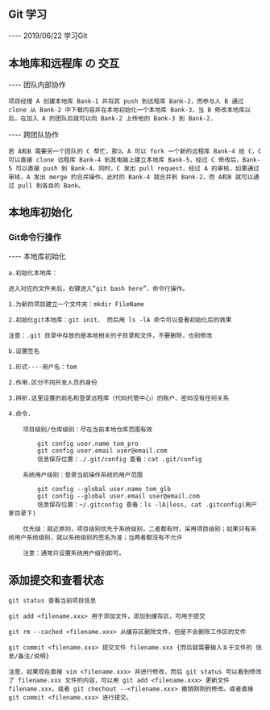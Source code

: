 ## Git 学习

---- 2019/06/22 学习Git

## 本地库和远程库 の 交互

---- 团队内部协作
    
    项目经理 A 创建本地库 Bank-1 并将其 push 到远程库 Bank-2，而参与人 B 通过 clone 从 Bank-2 中下载内容并在本地初始化一个本地库 Bank-3，当 B 修改本地库以后，在加入 A 的团队后就可以向 Bank-2 上传他的 Bank-3 到 Bank-2.

---- 跨团队协作
    
    若 A和B 需要另一个团队的 C 帮忙，那么 A 可以 fork 一个新的远程库 Bank-4 给 C，C 可以直接 clone 远程库 Bank-4 到其电脑上建立本地库 Bank-5，经过 C 修改后，Bank-5 可以直接 push 到 Bank-4，同时，C 发出 pull request，经过 A 的审核，如果通过审核，A 发出 merge 的合并操作，此时的 Bank-4 就合并到 Bank-2，而 A和B 就可以通过 pull 到各自的 Bank。

## 本地库初始化

### Git命令行操作

---- 本地库初始化
    
    a.初始化本地库：
    
    进入对应的文件夹后，右键进入“git bash here”，命令行操作。
    
    1.为新的项目建立一个文件夹：mkdir FileName
    
    2.初始化git本地库：git init， 而后用 ls -lA 命令可以查看初始化后的效果
    
    注意：.git 目录中存放的是本地相关的子目录和文件，不要删除，也别修改
    
    b.设置签名
    
    1.形式----用户名：tom
    
    2.作用.区分不同开发人员的身份
    
    3.辨析.这里设置的前名和登录远程库（代码托管中心）的账户、密码没有任何关系
    
    4.命令.
    
        项目级别/仓库级别：尽在当前本地仓库范围有效
        
            git config user.name tom_pro
            git config user.email user@email.com
            信息保存位置：./.git/config 查看：cat .git/config            
        
        系统用户级别：登录当前操作系统的用户范围
        
            git config --global user.name tom_glb
            git config --global user.email user@email.com
            信息保存位置：~/.gitconfig 查看：ls -lA|less, cat .gitconfig(用户家目录下)
        
        优先级：就近原则，项目级别优先于系统级别，二者都有时，采用项目级别；如果只有系统用户系统级别，就以系统级别的签名为准；当两者都没有不允许
        
        注意：通常只设置系统用户级别即可。

## 添加提交和查看状态

    git status 查看当前项目信息
    
    git add <filename.xxx> 用于添加文件，添加到缓存区，可用于提交
    
    git rm --cached <filename.xxx> 从缓存区删除文件，但是不会删除工作区的文件
    
    git commit <filename.xxx> 提交文件 filename.xxx {而后就需要输入关于文件的 信息/备注/说明}
    
    注意，如果现在直接 vim <filename.xxx> 并进行修改，而后 git status 可以看到修改了 filename.xxx 文件的内容，可以用 git add <filename.xxx> 更新文件filename.xxx，或者 git chechout --<filename.xxx> 撤销刚刚的修改。或者直接 git commit <filename.xxx> 进行提交。
